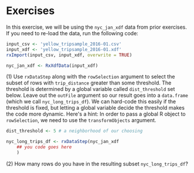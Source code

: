 # Exercises

In this exercise, we will be using the `nyc_jan_xdf` data from prior exercises. If you need to re-load the data, run the following code:

```R
input_csv <- 'yellow_tripsample_2016-01.csv'
input_xdf <- 'yellow_tripsample_2016-01.xdf'
rxImport(input_csv, input_xdf, overwrite = TRUE)

nyc_jan_xdf <- RxXdfData(input_xdf)
```

(1) Use `rxDataStep` along with the `rowSelection` argument to select the subset of rows with `trip_distance` greater than some threshold. The threshold is determined by a global variable called `dist_threshold` set below. Leave out the `outFile` argument so our result goes into a `data.frame` (which we call `nyc_long_trips_df`). We can hard-code this easily if the threshold is fixed, but letting a global variable decide the threshold makes the code more dynamic. Here's a hint: In order to pass a global R object to `rowSelection`, we need to use the `transformObjects` argument.

```R
dist_threshold <- 5 # a neighborhood of our choosing

nyc_long_trips_df <- rxDataStep(nyc_jan_xdf
	## you code goes here
	)
```

(2) How many rows do you have in the resulting subset `nyc_long_trips_df`?
